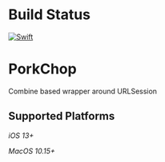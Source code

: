 # Build Status
[![Swift](https://github.com/liltimtim/porkchop-ios/actions/workflows/swift.yml/badge.svg)](https://github.com/liltimtim/porkchop-ios/actions/workflows/swift.yml)

# PorkChop
Combine based wrapper around URLSession

## Supported Platforms

*iOS 13+*

*MacOS 10.15+*

